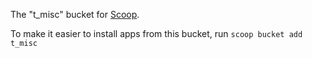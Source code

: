 The "t_misc" bucket for [Scoop](http://scoop.sh).

To make it easier to install apps from this bucket, run
    `scoop bucket add t_misc`